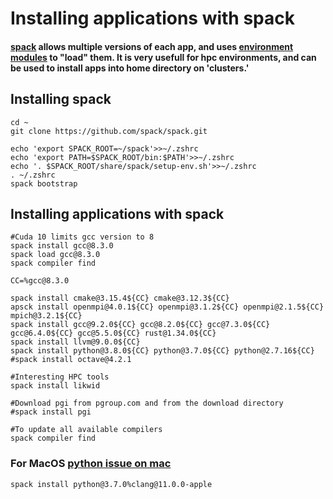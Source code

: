 # Installing applications with spack
#### [spack](https://spack.readthedocs.io/en/latest/) allows multiple versions of each app, and uses [environment modules](http://modules.sourceforge.net) to "load" them.  It is very usefull for hpc environments, and can be used to install apps into home directory on 'clusters.'



## Installing spack
```
cd ~
git clone https://github.com/spack/spack.git

echo 'export SPACK_ROOT=~/spack'>>~/.zshrc
echo 'export PATH=$SPACK_ROOT/bin:$PATH'>>~/.zshrc
echo '. $SPACK_ROOT/share/spack/setup-env.sh'>>~/.zshrc
. ~/.zshrc
spack bootstrap
```

## Installing applications with spack
```
#Cuda 10 limits gcc version to 8
spack install gcc@8.3.0 
spack load gcc@8.3.0
spack compiler find

CC=%gcc@8.3.0

spack install cmake@3.15.4${CC} cmake@3.12.3${CC}
apsck install openmpi@4.0.1${CC} openmpi@3.1.2${CC} openmpi@2.1.5${CC} mpich@3.2.1${CC}
spack install gcc@9.2.0${CC} gcc@8.2.0${CC} gcc@7.3.0${CC} gcc@6.4.0${CC} gcc@5.5.0${CC} rust@1.34.0${CC}
spack install llvm@9.0.0${CC}
spack install python@3.8.0${CC} python@3.7.0${CC} python@2.7.16${CC}
#spack install octave@4.2.1

#Interesting HPC tools
spack install likwid

#Download pgi from pgroup.com and from the download directory
#spack install pgi

#To update all available compilers
spack compiler find
```


### For MacOS [python issue on mac](https://github.com/spack/spack/issues/2230)
```
spack install python@3.7.0%clang@11.0.0-apple
```





